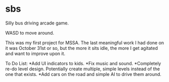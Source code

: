 # sbs
Silly bus driving arcade game.

WASD to move around.

This was my first project for MSSA. The last meaningful work I had done on it was October 31st or so, but the more it sits idle, the more I get agitated and want to improve upon it.

To Do List:
*Add UI indicators to kids.
*Fix music and sound.
*Completely re-do level design. Potentially create multiple, simple levels instead of the one that exists.
*Add cars on the road and simple AI to drive them around.
